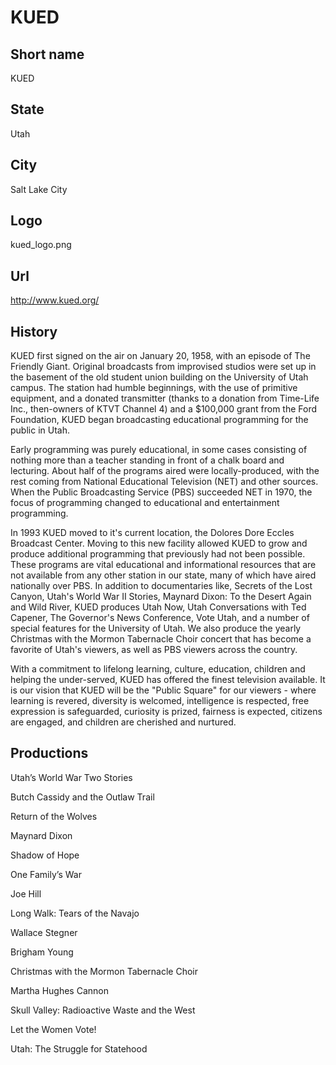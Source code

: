 # KUED

## Short name

KUED

## State

Utah

## City

Salt Lake City

## Logo

kued_logo.png

## Url

http://www.kued.org/

## History

KUED first signed on the air on January 20, 1958, with an episode
of The Friendly Giant. Original broadcasts from improvised studios were set up
in the basement of the old student union building on the University of Utah campus.
The station had humble beginnings, with the use of primitive equipment, and a
donated transmitter (thanks to a donation from Time-Life Inc., then-owners of
KTVT Channel 4) and a $100,000 grant from the Ford Foundation, KUED began broadcasting
educational programming for the public in Utah.

Early programming was purely
educational, in some cases consisting of nothing more than a teacher standing
in front of a chalk board and lecturing. About half of the programs aired were
locally-produced, with the rest coming from National Educational Television (NET)
and other sources. When the Public Broadcasting Service (PBS) succeeded NET in
1970, the focus of programming changed to educational and entertainment programming.

In
1993 KUED moved to it's current location, the Dolores Dore Eccles Broadcast Center.
Moving to this new facility allowed KUED to grow and produce additional programming
that previously had not been possible. These programs are vital educational and
informational resources that are not available from any other station in our state,
many of which have aired nationally over PBS. In addition to documentaries like,
Secrets  of the Lost Canyon, Utah's World War II Stories, Maynard Dixon: To the
Desert Again and Wild River, KUED produces Utah Now, Utah Conversations with Ted
Capener, The Governor's News Conference, Vote Utah, and a number of special features
for the University of Utah. We also produce the yearly Christmas with the Mormon
Tabernacle Choir concert that has become a favorite of Utah's viewers, as well
as PBS viewers across the country.

With a commitment to lifelong learning, culture,
education, children and helping the under-served, KUED has offered the finest
television available. It is our vision that KUED will be the "Public Square"
for our viewers - where learning is revered, diversity is welcomed, intelligence
is respected, free expression is safeguarded, curiosity is prized, fairness is
expected, citizens are engaged, and children are cherished and nurtured.


## Productions

Utah’s World War Two Stories

Butch Cassidy and the Outlaw Trail

Return of the Wolves

Maynard Dixon

Shadow of Hope

One Family’s War

Joe Hill

Long Walk: Tears of the Navajo

Wallace Stegner 

Brigham Young

Christmas with the Mormon Tabernacle Choir

Martha Hughes Cannon

Skull Valley: Radioactive Waste and the West

Let the Women Vote!

Utah: The Struggle for Statehood


